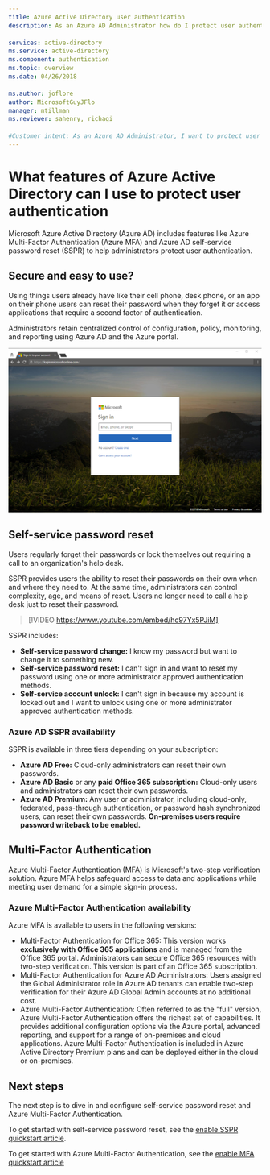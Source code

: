 ```yaml
---
title: Azure Active Directory user authentication
description: As an Azure AD Administrator how do I protect user authentication while reducing end-user impact?

services: active-directory
ms.service: active-directory
ms.component: authentication
ms.topic: overview
ms.date: 04/26/2018

ms.author: joflore
author: MicrosoftGuyJFlo
manager: mtillman
ms.reviewer: sahenry, richagi

#Customer intent: As an Azure AD Administrator, I want to protect user authentication to make the sign-in process safe.
---
```

# What features of Azure Active Directory can I use to protect user authentication

Microsoft Azure Active Directory (Azure AD) includes features like Azure Multi-Factor Authentication (Azure MFA) and Azure AD self-service password reset (SSPR) to help administrators protect user authentication.

## Secure and easy to use?

Using things users already have like their cell phone, desk phone, or an app on their phone users can reset their password when they forget it or access applications that require a second factor of authentication.

Administrators retain centralized control of configuration, policy, monitoring, and reporting using Azure AD and the Azure portal.

![Example login.microsoftonline.com login page in Chrome](media/overview-authentication/overview-login.png)

## Self-service password reset

Users regularly forget their passwords or lock themselves out requiring a call to an organization's help desk.

SSPR provides users the ability to reset their passwords on their own when and where they need to. At the same time, administrators can control complexity, age, and means of reset. Users no longer need to call a help desk just to reset their password.

> [!VIDEO https://www.youtube.com/embed/hc97Yx5PJiM]

SSPR includes:

* **Self-service password change:** I know my password but want to change it to something new.
* **Self-service password reset:** I can't sign in and want to reset my password using one or more administrator approved authentication methods.
* **Self-service account unlock:** I can't sign in because my account is locked out and I want to unlock using one or more administrator approved authentication methods.

### Azure AD SSPR availability

SSPR is available in three tiers depending on your subscription:

* **Azure AD Free:** Cloud-only administrators can reset their own passwords.
* **Azure AD Basic** or any **paid Office 365 subscription:** Cloud-only users and administrators can reset their own passwords.
* **Azure AD Premium:** Any user or administrator, including cloud-only, federated, pass-through authentication, or password hash synchronized users, can reset their own passwords. **On-premises users require password writeback to be enabled.**

## Multi-Factor Authentication

Azure Multi-Factor Authentication (MFA) is Microsoft's two-step verification solution. Azure MFA helps safeguard access to data and applications while meeting user demand for a simple sign-in process.

### Azure Multi-Factor Authentication availability

Azure MFA is available to users in the following versions:

* Multi-Factor Authentication for Office 365: This version works **exclusively with Office 365 applications** and is managed from the Office 365 portal. Administrators can secure Office 365 resources with two-step verification. This version is part of an Office 365 subscription.
* Multi-Factor Authentication for Azure AD Administrators: Users assigned the Global Administrator role in Azure AD tenants can enable two-step verification for their Azure AD Global Admin accounts at no additional cost.
* Azure Multi-Factor Authentication: Often referred to as the "full" version, Azure Multi-Factor Authentication offers the richest set of capabilities. It provides additional configuration options via the Azure portal, advanced reporting, and support for a range of on-premises and cloud applications. Azure Multi-Factor Authentication is included in Azure Active Directory Premium plans and can be deployed either in the cloud or on-premises.

## Next steps

The next step is to dive in and configure self-service password reset and Azure Multi-Factor Authentication.

To get started with self-service password reset, see the [enable SSPR quickstart article](quickstart-sspr.md).

To get started with Azure Multi-Factor Authentication, see the [enable MFA quickstart article](quickstart-mfa.md)